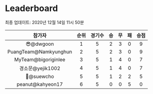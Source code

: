 # Leaderboard
최종 업데이트: 2020년 12월 14일 11시 50분




| 참가자 | 순위 | 경기수 | 승 | 무 | 패 | 승점 |
|:---:|:---:|:---:|:---:|:---:|:---:|:---:|
| 😎@dwgoon | 1 | 5 | 2 | 3 | 0 | 9 |
| PuangTeam@Namkyunghun | 2 | 5 | 2 | 3 | 0 | 9 |
| MyTeam@bigoriginlee | 3 | 5 | 1 | 4 | 0 | 7 |
| 경소문@yejik1002 | 4 | 5 | 1 | 4 | 0 | 7 |
| 🦗@suewcho | 5 | 5 | 1 | 2 | 2 | 5 |
| peanut@kahyeon17 | 6 | 5 | 0 | 0 | 5 | 0 |
